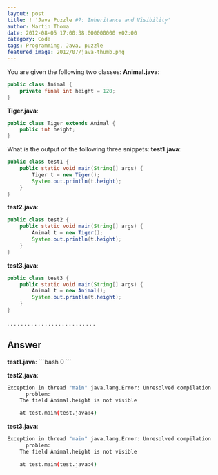 ```yaml
---
layout: post
title: ! 'Java Puzzle #7: Inheritance and Visibility'
author: Martin Thoma
date: 2012-08-05 17:00:38.000000000 +02:00
category: Code
tags: Programming, Java, puzzle
featured_image: 2012/07/java-thumb.png
---
```

You are given the following two classes:
<strong>Animal.java</strong>:
```java
public class Animal {
    private final int height = 120;
}
```

<strong>Tiger.java</strong>:
```java
public class Tiger extends Animal {
    public int height;
}
```

What is the output of the following three snippets:
<strong>test1.java</strong>:
```java
public class test1 {
    public static void main(String[] args) {
        Tiger t = new Tiger();
        System.out.println(t.height);
    }
}
```

<strong>test2.java</strong>:
```java
public class test2 {
    public static void main(String[] args) {
        Animal t = new Tiger();
        System.out.println(t.height);
    }
}
```

<strong>test3.java</strong>:
```java
public class test3 {
    public static void main(String[] args) {
        Animal t = new Animal();
        System.out.println(t.height);
    }
}
```

.
.
.
.
.
.
.
.
.
.
.
.
.
.
.
.
.
.
.
.
.
.
.
.
.
.


<h2>Answer</h2>
<strong>test1.java</strong>:
```bash
0
```

<strong>test2.java</strong>:
```bash
Exception in thread "main" java.lang.Error: Unresolved compilation 
      problem: 
	The field Animal.height is not visible

	at test.main(test.java:4)
```

<strong>test3.java</strong>:
```bash
Exception in thread "main" java.lang.Error: Unresolved compilation 
      problem: 
	The field Animal.height is not visible

	at test.main(test.java:4)
```
